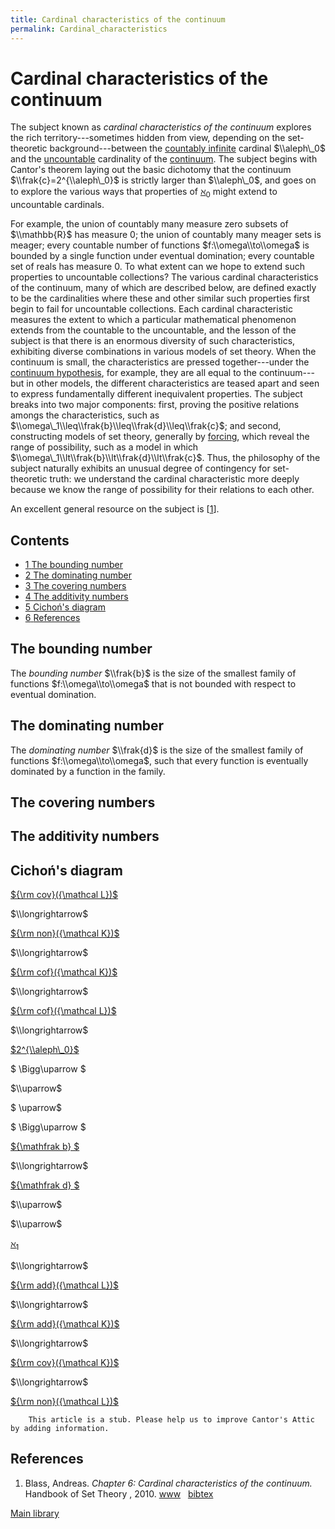 ```yaml
---
title: Cardinal characteristics of the continuum
permalink: Cardinal_characteristics
---
```

# Cardinal characteristics of the continuum











  
The subject known as *cardinal characteristics of the continuum*
explores the rich territory---sometimes hidden from view, depending on
the set-theoretic background---between the [countably
infinite](/Omega "Omega")
cardinal $\\aleph\_0$ and the
<a href="/Uncountable" class="mw-redirect" title="Uncountable">uncountable</a>
cardinality of the
[continuum](/Continuum "Continuum").
The subject begins with Cantor's theorem laying out the basic dichotomy
that the continuum $\\frak{c}=2^{\\aleph\_0}$ is strictly larger than
$\\aleph\_0$, and goes on to explore the various ways that properties of
<a href="/Aleph_zero" class="mw-redirect" title="Aleph zero">$\aleph_0$</a>
might extend to uncountable cardinals.

For example, the union of countably many measure zero subsets of
$\\mathbb{R}$ has measure $0$; the union of countably many meager sets
is meager; every countable number of functions $f:\\omega\\to\\omega$ is
bounded by a single function under eventual domination; every countable
set of reals has measure $0$. To what extent can we hope to extend such
properties to uncountable collections? The various cardinal
characteristics of the continuum, many of which are described below, are
defined exactly to be the cardinalities where these and other similar
such properties first begin to fail for uncountable collections. Each
cardinal characteristic measures the extent to which a particular
mathematical phenomenon extends from the countable to the uncountable,
and the lesson of the subject is that there is an enormous diversity of
such characteristics, exhibiting diverse combinations in various models
of set theory. When the continuum is small, the characteristics are
pressed together---under the
<a href="/Continuum_hypothesis" class="mw-redirect" title="Continuum hypothesis">continuum hypothesis</a>,
for example, they are all equal to the continuum---but in other models,
the different characteristics are teased apart and seen to express
fundamentally different inequivalent properties. The subject breaks into
two major components: first, proving the positive relations amongs the
characteristics, such as
$\\omega\_1\\leq\\frak{b}\\leq\\frak{d}\\leq\\frak{c}$; and second,
constructing models of set theory, generally by
[forcing](/Forcing "Forcing"),
which reveal the range of possibility, such as a model in which
$\\omega\_1\\lt\\frak{b}\\lt\\frak{d}\\lt\\frak{c}$. Thus, the
philosophy of the subject naturally exhibits an unusual degree of
contingency for set-theoretic truth: we understand the cardinal
characteristic more deeply because we know the range of possibility for
their relations to each other.

An excellent general resource on the subject is
\[[1](#bibkey_Blass2010:CardinalCharacteristicsHandbook)\].



## Contents


-   [<span class="tocnumber">1</span> <span class="toctext">The bounding
    number</span>](#The_bounding_number)
-   [<span class="tocnumber">2</span> <span class="toctext">The
    dominating number</span>](#The_dominating_number)
-   [<span class="tocnumber">3</span> <span class="toctext">The covering
    numbers</span>](#The_covering_numbers)
-   [<span class="tocnumber">4</span> <span class="toctext">The
    additivity numbers</span>](#The_additivity_numbers)
-   [<span class="tocnumber">5</span> <span class="toctext">Cichoń's
    diagram</span>](#Cicho.C5.84.27s_diagram)
-   [<span class="tocnumber">6</span> <span
    class="toctext">References</span>](#References)


## The bounding number

The *bounding number* $\\frak{b}$ is the size of the smallest family of
functions $f:\\omega\\to\\omega$ that is not bounded with respect to
eventual domination.

## The dominating number

The *dominating number* $\\frak{d}$ is the size of the smallest family
of functions $f:\\omega\\to\\omega$, such that every function is
eventually dominated by a function in the family.

  

## The covering numbers

## The additivity numbers

## Cichoń's diagram




<a href="/Cov(L)" class="mw-redirect" title="Cov(L)">${\rm cov}({\mathcal L})$</a>

$\\longrightarrow$

<a href="/index.php?title=Non(K)&amp;action=edit&amp;redlink=1" class="new" title="Non(K) (page does not exist)">${\rm non}({\mathcal K})$</a>

$\\longrightarrow$

<a href="/index.php?title=Cof(K)&amp;action=edit&amp;redlink=1" class="new" title="Cof(K) (page does not exist)">${\rm cof}({\mathcal K})$</a>

$\\longrightarrow$

<a href="/index.php?title=Cof(L)&amp;action=edit&amp;redlink=1" class="new" title="Cof(L) (page does not exist)">${\rm cof}({\mathcal L})$</a>

$\\longrightarrow$

[$2^{\\aleph\_0}$](/Continuum "Continuum")

$ \\Bigg\\uparrow $

$\\uparrow$

$ \\uparrow$

$ \\Bigg\\uparrow $

<a href="/Bounding_number" class="mw-redirect" title="Bounding number">${\mathfrak b} $</a>

$\\longrightarrow$

<a href="/Dominating_number" class="mw-redirect" title="Dominating number">${\mathfrak d} $</a>

$\\uparrow$

$\\uparrow$

<a href="/Aleph_one" class="mw-redirect" title="Aleph one">$\aleph_1$</a>

$\\longrightarrow$

<a href="/index.php?title=Add(L)&amp;action=edit&amp;redlink=1" class="new" title="Add(L) (page does not exist)">${\rm add}({\mathcal L})$</a>

$\\longrightarrow$

<a href="/index.php?title=Add(K)&amp;action=edit&amp;redlink=1" class="new" title="Add(K) (page does not exist)">${\rm add}({\mathcal K})$</a>

$\\longrightarrow$

<a href="/index.php?title=Cov(K)&amp;action=edit&amp;redlink=1" class="new" title="Cov(K) (page does not exist)">${\rm cov}({\mathcal K})$</a>

$\\longrightarrow$

<a href="/index.php?title=Non(L)&amp;action=edit&amp;redlink=1" class="new" title="Non(L) (page does not exist)">${\rm non}({\mathcal L})$</a>

  

  

  

        This article is a stub. Please help us to improve Cantor's Attic by adding information.

## References

1.  <span id="bibkey_Blass2010:CardinalCharacteristicsHandbook">Blass,
    Andreas. *Chapter 6: Cardinal characteristics of the continuum.*
    Handbook of Set Theory , 2010.
    <a href="http://www.math.lsa.umich.edu/~ablass/hbk.pdf" class="extiw">www</a>   <a href="javascript:bibpopup(&#39;@article%7BBlass2010:CardinalCharacteristicsHandbook,%20%20%20author%20=%20%7BBlass,%20Andreas%7D,%3Cbr%3E%20%20%20%20title%20=%20%7BChapter%206:%20Cardinal%20characteristics%20of%20the%20continuum%7D,%3Cbr%3E%20%20journal%20=%20%7BHandbook%20of%20Set%20Theory%7D,%3Cbr%3E%20%20%20editor%20=%20%7BForeman,%20Mathew;%20Kanamori,%20Akihiro%7D,%3Cbr%3E%20%20%20%20%20year%20=%20%7B2010%7D,%3Cbr%3E%20%20%20%20%20isbn%20=%20%7B1402048432%7D,%3Cbr%3Epublisher%20=%20%7BSpringer%7D,%3Cbr%3E%20%20%20%20%20%20url%20=%20%7Bhttp://www.math.lsa.umich.edu/~ablass/hbk.pdf%7D,%3Cbr%3E%7D&#39;)" class="bibtex">bibtex</a></span>

[Main
library](/Library "Library")

